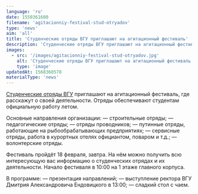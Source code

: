 ```yaml
---
language: 'ru'
date: 1550361600
filename: 'agitacionniy-festival-stud-otryadov'
type: 'news'
aim: 'all'
title: 'Студенческие отряды ВГУ приглашают на агитационный фестиваль'
description: 'Студенческие отряды ВГУ приглашают на агитационный фестиваль'
images:
  - src: '/images/agitacionniy-festival-stud-otryadov.jpg'
    alt: 'Студенческие отряды ВГУ приглашают на агитационный фестиваль'
    type: 'image'
updatedAt: 1568360578
materialType: 'news'
---
```

[Студенческие отряды ВГУ](https://vk.com/sovsu) приглашают на агитационный фестиваль, где расскажут о своей деятельности. Отряды обеспечивают студентам официальную работу летом.

Основные направления организации: — строительные отряды; — педагогические отряды; — отряды проводников; — путинные отряды, работающие на рыбообрабатывающих предприятиях; — сервисные отряды, работа в курортных отелях официантом, поваром и т.д.; — волонтерские отряды.

Фестиваль пройдёт 18 февраля, завтра. На нём можно получить всю интересующую вас информацию о студенческих отрядах и их деятельности. Начало фестиваля в 10:00 на 1 этаже главного корпуса.

В программе: — презентация направлений; — выступление ректора ВГУ Дмитрия Александровича Ендовицкого в 13:00; — сладкий стол с чаем.
